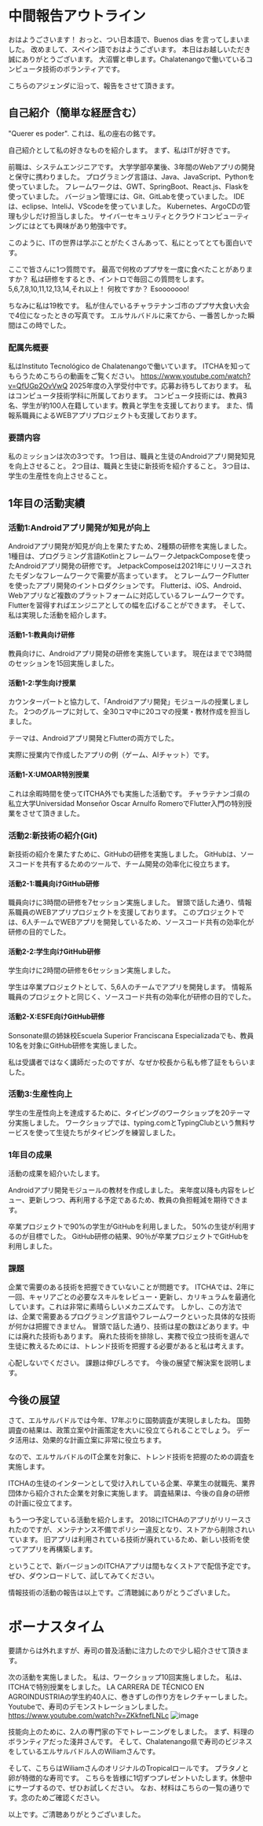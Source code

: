 # 中間報告アウトライン

おはようごさいます！
おっと、つい日本語で、Buenos dias を言ってしまいました。
改めまして、スペイン語でおはようございます。
本日はお越しいただき誠にありがとうございます。
大沼響と申します。Chalatenangoで働いているコンピュータ技術のボランティアです。

こちらのアジェンダに沿って、報告をさせて頂きます。

## 自己紹介（簡単な経歴含む）
"Querer es poder".
これは、私の座右の銘です。

自己紹介として私の好きなものを紹介します。
まず、私はITが好きです。

前職は、システムエンジニアです。
大学学部卒業後、3年間のWebアプリの開発と保守に携わりました。
プログラミング言語は、Java、JavaScript、Pythonを使っていました。
フレームワークは、GWT、SpringBoot、React.js、Flaskを使っていました。
バージョン管理には、Git、GitLabを使っていました。
IDEは、eclipse、InteliJ、VScodeを使っていました。
Kubernetes、ArgoCDの管理も少しだけ担当しました。
サイバーセキュリティとクラウドコンピューティングにはとても興味があり勉強中です。

このように、ITの世界は学ぶことがたくさんあって、私にとってとても面白いです。

ここで皆さんに1つ質問です。
最高で何枚のププサを一度に食べたことがありますか？
私は研修をするとき、イントロで毎回この質問をします。
5,6,7,8,10,11,12,13,14,それ以上！
何枚ですか？
Esooooooo!

ちなみに私は19枚です。
私が住んでいるチャラテナンゴ市のププサ大食い大会で4位になったときの写真です。
エルサルバドルに来てから、一番苦しかった瞬間はこの時でした。

### 配属先概要
私はInstituto Tecnológico de Chalatenangoで働いています。
ITCHAを知ってもらうためこちらの動画をご覧ください。
https://www.youtube.com/watch?v=QfUGp2OvVwQ
2025年度の入学受付中です。応募お待ちしております。
私はコンピュータ技術学科に所属しております。
コンピュータ技術には、教員3名、学生が約100人在籍しています。教員と学生を支援しております。
また、情報系職員によるWEBアプリプロジェクトも支援しております。

### 要請内容
私のミッションは次の3つです。
1つ目は、職員と生徒のAndroidアプリ開発知見を向上させること。
2つ目は、職員と生徒に新技術を紹介すること。
3つ目は、学生の生産性を向上させること。

## 1年目の活動実績

### 活動1:Androidアプリ開発が知見が向上
Androidアプリ開発が知見が向上を果たすため、2種類の研修を実施しました。
1種目は、プログラミング言語KotlinとフレームワークJetpackComposeを使ったAndroidアプリ開発の研修です。
JetpackComposeは2021年にリリースされたモダンなフレームワークで需要が高まっています。
とフレームワークFlutterを使ったアプリ開発のイントロダクションです。
Flutterは、iOS、Android、Webアプリなど複数のプラットフォームに対応しているフレームワークです。Flutterを習得すればエンジニアとしての幅を広げることができます。
そして、私は実現した活動を紹介します。

#### 活動1-1:教員向け研修
教員向けに、Androidアプリ開発の研修を実施しています。
現在はまでで3時間のセッションを15回実施しました。

#### 活動1-2:学生向け授業
カウンターパートと協力して、「Androidアプリ開発」モジュールの授業しました。
2つのグループに対して、全30コマ中に20コマの授業・教材作成を担当しました。

テーマは、Androidアプリ開発とFlutterの両方でした。

実際に授業内で作成したアプリの例（ゲーム、AIチャット）です。

#### 活動1-X:UMOAR特別授業
これは余暇時間を使ってITCHA外でも実施した活動です。
チャラテナンゴ県の私立大学Universidad Monseñor Oscar Arnulfo RomeroでFlutter入門の特別授業をさせて頂きました。

### 活動2:新技術の紹介(Git)
新技術の紹介を果たすために、GitHubの研修を実施しました。
GitHubは、ソースコードを共有するためのツールで、チーム開発の効率化に役立ちます。

#### 活動2-1:職員向けGitHub研修
職員向けに3時間の研修を7セッション実施しました。
冒頭で話した通り、情報系職員のWEBアプリプロジェクトを支援しております。
このプロジェクトでは、6人チームでWEBアプリを開発しているため、ソースコード共有の効率化が研修の目的でした。

#### 活動2-2:学生向けGitHub研修
学生向けに2時間の研修を6セッション実施しました。

学生は卒業プロジェクトとして、5,6人のチームでアプリを開発します。
情報系職員のプロジェクトと同じく、ソースコード共有の効率化が研修の目的でした。

#### 活動2-X:ESFE向けGitHub研修
Sonsonate県の姉妹校Escuela Superior Franciscana Especializadaでも、教員10名を対象にGitHub研修を実施しました。

私は受講者ではなく講師だったのですが、なぜか校長から私も修了証をもらいました。

### 活動3:生産性向上
学生の生産性向上を達成するために、タイピングのワークショップを20テーマ分実施しました。
ワークショップでは、typing.comとTypingClubという無料サービスを使って生徒たちがタイピングを練習しました。

### 1年目の成果
活動の成果を紹介いたします。

Androidアプリ開発モジュールの教材を作成しました。
来年度以降も内容をレビュー、更新しつつ、再利用する予定であるため、教員の負担軽減を期待できます。

卒業プロジェクトで90%の学生がGitHubを利用しました。
50%の生徒が利用するのが目標でした。
GitHub研修の結果、90％が卒業プロジェクトでGitHubを利用しました。
  
### 課題
企業で需要のある技術を把握できていないことが問題です。
ITCHAでは、2年に一回、キャリアごとの必要なスキルをレビュー・更新し、カリキュラムを最適化しています。これは非常に素晴らしいメカニズムです。
しかし、この方法では、企業で需要あるプログラミング言語やフレームワークといった具体的な技術が何かは把握できません。
冒頭で話した通り、技術は星の数ほどあります。中には廃れた技術もあります。
廃れた技術を排除し、実務で役立つ技術を選んで生徒に教えるためには、トレンド技術を把握する必要があると私は考えます。

心配しないでください。
課題は伸びしろです。
今後の展望で解決案を説明します。

## 今後の展望
さて、エルサルバドルでは今年、17年ぶりに国勢調査が実現しましたね。
国勢調査の結果は、政策立案や計画策定を大いに役立てられることでしょう。
データ活用は、効果的な計画立案に非常に役立ちます。

なので、エルサルバドルのIT企業を対象に、トレンド技術を把握のための調査を実施します。

ITCHAの生徒のインターンとして受け入れしている企業、卒業生の就職先、業界団体から紹介された企業を対象に実施します。 
調査結果は、今後の自身の研修の計画に役立てます。

もう一つ予定している活動を紹介します。
2018にITCHAのアプリがリリースされたのですが、メンテナンス不備でポリシー違反となり、ストアから削除されいています。
旧アプリは利用されている技術が廃れているため、新しい技術を使ってアプリを再構築します。

ということで、新バージョンのITCHAアプリは間もなくストアで配信予定です。ぜひ、ダウンロードして、試してみてください。

情報技術の活動の報告は以上です。ご清聴誠にありがとうございました。

# ボーナスタイム
要請からは外れますが、寿司の普及活動に注力したので少し紹介させて頂きます。

次の活動を実施しました。
私は、ワークショップ10回実施しました。
私は、ITCHAで特別授業をしました。
LA CARRERA DE TÉCNICO EN AGROINDUSTRIAの学生約40人に、巻きずしの作り方をレクチャーしました。
Youtubeで、寿司のデモンストレーションしました。
https://www.youtube.com/watch?v=ZKkfnefLNLc
![image](https://github.com/user-attachments/assets/6b39fef0-e572-4ab5-9cdd-288065eaab3b)

技能向上のために、2人の専門家の下でトレーニングをしました。
まず、料理のボランティアだった淺井さんです。
そして、Chalatenango県で寿司のビジネスをしているエルサルバドル人のWiliamさんです。

そして、こちらはWiliamさんのオリジナルのTropicalロールです。
プラタノと卵が特徴的な寿司です。
こちらを皆様に1切ずつプレゼントいたします。休憩中にサーブするので、ぜひお試しください。
なお、材料はこちらの一覧の通りです。念のためご確認ください。

以上です。ご清聴ありがとうございました。
